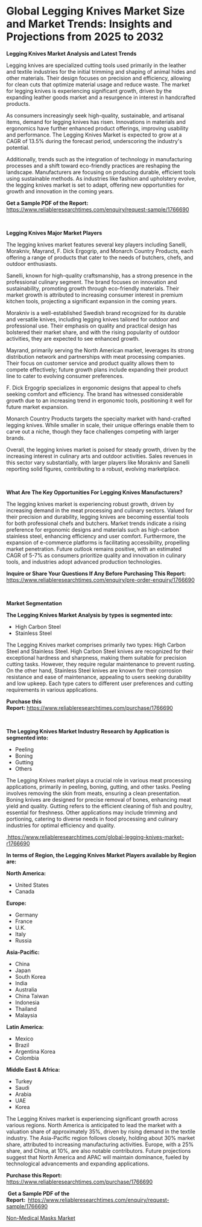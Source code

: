 <p><h1>Global Legging Knives Market Size and Market Trends: Insights and Projections from 2025 to 2032</h1></p><p><strong>Legging Knives Market Analysis and Latest Trends</strong></p>
<p><p>Legging knives are specialized cutting tools used primarily in the leather and textile industries for the initial trimming and shaping of animal hides and other materials. Their design focuses on precision and efficiency, allowing for clean cuts that optimize material usage and reduce waste. The market for legging knives is experiencing significant growth, driven by the expanding leather goods market and a resurgence in interest in handcrafted products.</p><p>As consumers increasingly seek high-quality, sustainable, and artisanal items, demand for legging knives has risen. Innovations in materials and ergonomics have further enhanced product offerings, improving usability and performance. The Legging Knives Market is expected to grow at a CAGR of 13.5% during the forecast period, underscoring the industry's potential.</p><p>Additionally, trends such as the integration of technology in manufacturing processes and a shift toward eco-friendly practices are reshaping the landscape. Manufacturers are focusing on producing durable, efficient tools using sustainable methods. As industries like fashion and upholstery evolve, the legging knives market is set to adapt, offering new opportunities for growth and innovation in the coming years.</p></p>
<p><strong>Get a Sample PDF of the Report:&nbsp;</strong> <a href="https://www.reliableresearchtimes.com/enquiry/request-sample/1766690?utm_campaign=1420&utm_medium=2&utm_source=Github&utm_content=ia&utm_term=09022025&utm_id=legging-knives">https://www.reliableresearchtimes.com/enquiry/request-sample/1766690</a></p>
<p>&nbsp;</p>
<p><strong>Legging Knives Major Market Players</strong></p>
<p><p>The legging knives market features several key players including Sanelli, Morakniv, Mayrand, F. Dick Ergogrip, and Monarch Country Products, each offering a range of products that cater to the needs of butchers, chefs, and outdoor enthusiasts. </p><p>Sanelli, known for high-quality craftsmanship, has a strong presence in the professional culinary segment. The brand focuses on innovation and sustainability, promoting growth through eco-friendly materials. Their market growth is attributed to increasing consumer interest in premium kitchen tools, projecting a significant expansion in the coming years.</p><p>Morakniv is a well-established Swedish brand recognized for its durable and versatile knives, including legging knives tailored for outdoor and professional use. Their emphasis on quality and practical design has bolstered their market share, and with the rising popularity of outdoor activities, they are expected to see enhanced growth.</p><p>Mayrand, primarily serving the North American market, leverages its strong distribution network and partnerships with meat processing companies. Their focus on customer service and product quality allows them to compete effectively; future growth plans include expanding their product line to cater to evolving consumer preferences.</p><p>F. Dick Ergogrip specializes in ergonomic designs that appeal to chefs seeking comfort and efficiency. The brand has witnessed considerable growth due to an increasing trend in ergonomic tools, positioning it well for future market expansion.</p><p>Monarch Country Products targets the specialty market with hand-crafted legging knives. While smaller in scale, their unique offerings enable them to carve out a niche, though they face challenges competing with larger brands.</p><p>Overall, the legging knives market is poised for steady growth, driven by the increasing interest in culinary arts and outdoor activities. Sales revenues in this sector vary substantially, with larger players like Morakniv and Sanelli reporting solid figures, contributing to a robust, evolving marketplace.</p></p>
<p>&nbsp;</p>
<p><strong>What Are The Key Opportunities For Legging Knives Manufacturers?</strong></p>
<p><p>The legging knives market is experiencing robust growth, driven by increasing demand in the meat processing and culinary sectors. Valued for their precision and durability, legging knives are becoming essential tools for both professional chefs and butchers. Market trends indicate a rising preference for ergonomic designs and materials such as high-carbon stainless steel, enhancing efficiency and user comfort. Furthermore, the expansion of e-commerce platforms is facilitating accessibility, propelling market penetration. Future outlook remains positive, with an estimated CAGR of 5-7% as consumers prioritize quality and innovation in culinary tools, and industries adopt advanced production technologies.</p></p>
<p><strong>Inquire or Share Your Questions If Any Before Purchasing This Report:</strong> <a href="https://www.reliableresearchtimes.com/enquiry/pre-order-enquiry/1766690?utm_campaign=1420&utm_medium=2&utm_source=Github&utm_content=ia&utm_term=09022025&utm_id=legging-knives">https://www.reliableresearchtimes.com/enquiry/pre-order-enquiry/1766690</a></p>
<p>&nbsp;</p>
<p><strong>Market Segmentation</strong></p>
<p><strong>The Legging Knives Market Analysis by types is segmented into:</strong></p>
<p><ul><li>High Carbon Steel</li><li>Stainless Steel</li></ul></p>
<p><p>The Legging Knives market comprises primarily two types: High Carbon Steel and Stainless Steel. High Carbon Steel knives are recognized for their exceptional hardness and sharpness, making them suitable for precision cutting tasks. However, they require regular maintenance to prevent rusting. On the other hand, Stainless Steel knives are known for their corrosion resistance and ease of maintenance, appealing to users seeking durability and low upkeep. Each type caters to different user preferences and cutting requirements in various applications.</p></p>
<p><strong>Purchase this Report:&nbsp;</strong><a href="https://www.reliableresearchtimes.com/purchase/1766690?utm_campaign=1420&utm_medium=2&utm_source=Github&utm_content=ia&utm_term=09022025&utm_id=legging-knives">https://www.reliableresearchtimes.com/purchase/1766690</a></p>
<p>&nbsp;</p>
<p><strong>The Legging Knives Market Industry Research by Application is segmented into:</strong></p>
<p><ul><li>Peeling</li><li>Boning</li><li>Gutting</li><li>Others</li></ul></p>
<p><p>The Legging Knives market plays a crucial role in various meat processing applications, primarily in peeling, boning, gutting, and other tasks. Peeling involves removing the skin from meats, ensuring a clean presentation. Boning knives are designed for precise removal of bones, enhancing meat yield and quality. Gutting refers to the efficient cleaning of fish and poultry, essential for freshness. Other applications may include trimming and portioning, catering to diverse needs in food processing and culinary industries for optimal efficiency and quality.</p></p>
<p><a href="https://www.reliableresearchtimes.com/global-legging-knives-market-r1766690?utm_campaign=1420&utm_medium=2&utm_source=Github&utm_content=ia&utm_term=09022025&utm_id=legging-knives">&nbsp;https://www.reliableresearchtimes.com/global-legging-knives-market-r1766690</a></p>
<p><strong>In terms of Region, the Legging Knives Market Players available by Region are:</strong></p>
<p>
    <p> <strong> North America: </strong>
        <ul>
            <li>United States</li>
            <li>Canada</li>
        </ul>
        </p> 
    <p> <strong> Europe: </strong>
        <ul>
            <li>Germany</li>
            <li>France</li>
            <li>U.K.</li>
            <li>Italy</li>
            <li>Russia</li>
        </ul>
        </p> 
    <p> <strong> Asia-Pacific: </strong>
        <ul>
            <li>China</li>
            <li>Japan</li>
            <li>South Korea</li>
            <li>India</li>
            <li>Australia</li>
            <li>China Taiwan</li>
            <li>Indonesia</li>
            <li>Thailand</li>
            <li>Malaysia</li>
        </ul>
        </p> 
    <p> <strong> Latin America: </strong>
        <ul>
            <li>Mexico</li>
            <li>Brazil</li>
            <li>Argentina Korea</li>
            <li>Colombia</li>
        </ul>
        </p> 
    <p> <strong> Middle East & Africa: </strong>
        <ul>
            <li>Turkey</li>
            <li>Saudi</li>
            <li>Arabia</li>
            <li>UAE</li>
            <li>Korea</li>
        </ul>
    </p>
    </p>
<p><p>The Legging Knives market is experiencing significant growth across various regions. North America is anticipated to lead the market with a valuation share of approximately 35%, driven by rising demand in the textile industry. The Asia-Pacific region follows closely, holding about 30% market share, attributed to increasing manufacturing activities. Europe, with a 25% share, and China, at 10%, are also notable contributors. Future projections suggest that North America and APAC will maintain dominance, fueled by technological advancements and expanding applications.</p></p>
<p><strong>Purchase this Report: </strong><a href="https://www.reliableresearchtimes.com/purchase/1766690?utm_campaign=1420&utm_medium=2&utm_source=Github&utm_content=ia&utm_term=09022025&utm_id=legging-knives">https://www.reliableresearchtimes.com/purchase/1766690</a></p>
<p>&nbsp;<strong>Get a Sample PDF of the Report:&nbsp;&nbsp;</strong><a href="https://www.reliableresearchtimes.com/enquiry/request-sample/1766690?utm_campaign=1420&utm_medium=2&utm_source=Github&utm_content=ia&utm_term=09022025&utm_id=legging-knives">https://www.reliableresearchtimes.com/enquiry/request-sample/1766690</a></p>
<p><strong></strong></p>
<p><p><a href="https://github.com/ryanbell8967/Market-Research-Report-List-1/blob/main/non-medical-masks-market.md?utm_campaign=1420&utm_medium=2&utm_source=Github&utm_content=ia&utm_term=09022025&utm_id=legging-knives">Non-Medical Masks Market</a></p></p>